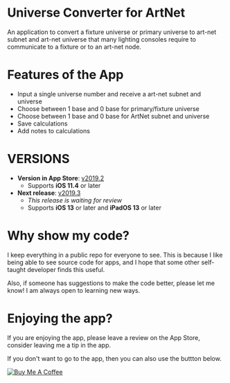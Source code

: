 # Universe Converter for ArtNet

An application to convert a fixture universe or primary universe to art-net subnet and art-net universe that many lighting consoles require to communicate to a fixture or to an art-net node.

# Features of the App

- Input a single universe number and receive a art-net subnet and universe
- Choose between 1 base and 0 base for primary/fixture universe
- Choose between 1 base and 0 base for ArtNet subnet and universe
- Save calculations
- Add notes to calculations

# VERSIONS

- **Version in App Store**: [v2019.2](https://github.com/maeganjwilson/artnet-converter/releases/tag/v2019.2)
  - Supports **iOS 11.4** or later
- **Next release**: [v2019.3](https://github.com/maeganjwilson/artnet-converter/releases/tag/v2019.3)
  - _This release is waiting for review_
  - Supports **iOS 13** or later and **iPadOS 13** or later

# Why show my code?

I keep everything in a public repo for everyone to see. This is because I like being able to see source code for apps, and I hope that some other self-taught developer finds this useful.

Also, if someone has suggestions to make the code better, please let me know! I am always open to learning new ways.

# Enjoying the app?

If you are enjoying the app, please leave a review on the App Store, consider leaving me a tip in the app.

If you don't want to go to the app, then you can also use the buttton below.

<a href="https://www.buymeacoffee.com/mwilsonapps" target="_blank"><img src="https://bmc-cdn.nyc3.digitaloceanspaces.com/BMC-button-images/custom_images/orange_img.png" alt="Buy Me A Coffee" style="height: auto !important;width: auto !important;" ></a>
